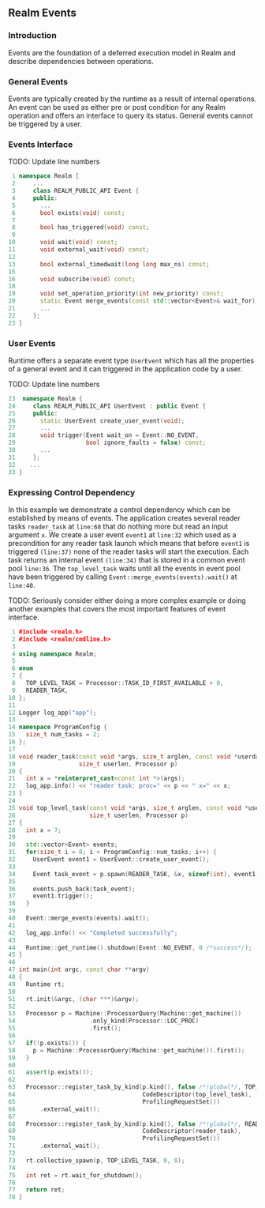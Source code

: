 ## Realm Events

### Introduction
Events are the foundation of a deferred execution
model in Realm and describe dependencies between operations.

### General Events
Events are typically created by the runtime as a result of internal
operations. An event can be used as either pre or post condition for any Realm
operation and offers an interface to query its status. General events
cannot be triggered by a user.

### Events Interface
TODO: Update line numbers
```c++
 1 namespace Realm {
 2     ...
 3     class REALM_PUBLIC_API Event {
 4     public:
 5       ...
 6       bool exists(void) const;
 7 
 8       bool has_triggered(void) const;
 9 
10       void wait(void) const;
11       void external_wait(void) const;
12 
13       bool external_timedwait(long long max_ns) const;
15 
16       void subscribe(void) const;
18 
19       void set_operation_priority(int new_priority) const;
20       static Event merge_events(const std::vector<Event>& wait_for);
21       ...
22     };
23 }

```

### User Events
Runtime offers a separate event type `UserEvent` which has all the properties of
a general event and it can triggered in the application code by a user.

TODO: Update line numbers
```c++
23  namespace Realm {
24     class REALM_PUBLIC_API UserEvent : public Event {
25     public:
26       static UserEvent create_user_event(void);
27       ...
28       void trigger(Event wait_on = Event::NO_EVENT,
29                    bool ignore_faults = false) const;
30       ...
31     };
32    ...
33 }

```

### Expressing Control Dependency
In this example we demonstrate a control dependency which can be
established by means of events. The application creates several reader
tasks `reader_task` at `line:68` that do nothing more but read an
input argument `x`. We create a user event `event1` at `line:32` which
used as a precondition for any reader task launch which means that before
`event1` is triggered `(line:37)` none of the reader tasks will start the
execution. Each task returns an internal event `(line:34)` that is
stored in a common event pool `line:36`. The `top_level_task` waits
until all the events in event pool have been triggered by calling
`Event::merge_events(events).wait()` at `line:40`.

  TODO: Seriously consider either doing a more complex example or doing
another examples that covers the most important features of event
interface.

```c++
 1 #include <realm.h>
 2 #include <realm/cmdline.h>
 3 
 4 using namespace Realm;
 5 
 6 enum
 7 {
 8   TOP_LEVEL_TASK = Processor::TASK_ID_FIRST_AVAILABLE + 0,
 9   READER_TASK,
10 };
11 
12 Logger log_app("app");
13 
14 namespace ProgramConfig {
15   size_t num_tasks = 2;
16 };
17 
18 void reader_task(const void *args, size_t arglen, const void *userdata,
19                  size_t userlen, Processor p)
20 {
21   int x = *reinterpret_cast<const int *>(args);
22   log_app.info() << "reader task: proc=" << p << " x=" << x;
23 }
24 
25 void top_level_task(const void *args, size_t arglen, const void *userdata,
26                     size_t userlen, Processor p)
27 {
28   int x = 7;
29 
30   std::vector<Event> events;
31   for(size_t i = 0; i < ProgramConfig::num_tasks; i++) {
32     UserEvent event1 = UserEvent::create_user_event();
33 
34     Event task_event = p.spawn(READER_TASK, &x, sizeof(int), event1);
35 
36     events.push_back(task_event);
37     event1.trigger();
38   }
39 
40   Event::merge_events(events).wait();
41 
42   log_app.info() << "Completed successfully";
43 
44   Runtime::get_runtime().shutdown(Event::NO_EVENT, 0 /*success*/);
45 }
46 
47 int main(int argc, const char **argv)
48 {
49   Runtime rt;
50 
51   rt.init(&argc, (char ***)&argv);
52 
53   Processor p = Machine::ProcessorQuery(Machine::get_machine())
54                     .only_kind(Processor::LOC_PROC)
55                     .first();
56 
57   if(!p.exists()) {
58     p = Machine::ProcessorQuery(Machine::get_machine()).first();
59   }
60 
61   assert(p.exists());
62 
63   Processor::register_task_by_kind(p.kind(), false /*!global*/, TOP_LEVEL_TASK,
64                                    CodeDescriptor(top_level_task),
65                                    ProfilingRequestSet())
66       .external_wait();
67 
68   Processor::register_task_by_kind(p.kind(), false /*!global*/, READER_TASK,
69                                    CodeDescriptor(reader_task),
70                                    ProfilingRequestSet())
71       .external_wait();
72 
73   rt.collective_spawn(p, TOP_LEVEL_TASK, 0, 0);
74 
75   int ret = rt.wait_for_shutdown();
76 
77   return ret;
78 }
```
